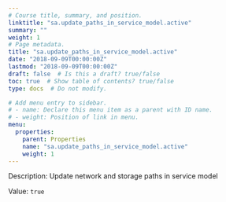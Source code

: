 ```yaml
---
# Course title, summary, and position.
linktitle: "sa.update_paths_in_service_model.active"
summary: ""
weight: 1
# Page metadata.
title: "sa.update_paths_in_service_model.active"
date: "2018-09-09T00:00:00Z"
lastmod: "2018-09-09T00:00:00Z"
draft: false  # Is this a draft? true/false
toc: true  # Show table of contents? true/false
type: docs  # Do not modify.

# Add menu entry to sidebar.
# - name: Declare this menu item as a parent with ID name.
# - weight: Position of link in menu.
menu:
  properties:
    parent: Properties
    name: "sa.update_paths_in_service_model.active"
    weight: 1
---
```


Description: Update network and storage paths in service model


Value: `true`
